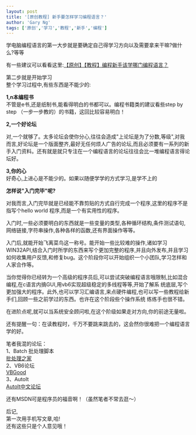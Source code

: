 ```yaml
---
layout: post
title: '[原创教程] 新手要怎样学习编程语言？'
author: 'Gary Ng'
tags: ['原创','学习','教程','新手','编程']
---
```


学电脑编程语言的第一大步就是要确定自己得学习方向以及需要拿来干嘛?做什么?等等  
  

有一些建议可以看看这里:[【原创】【教程】编程新手该学哪门编程语言？](http://garyngzhongbo.blogspot.com/2012/06/blog-post.html)  
  
 第二步就是开始学习  
 整个学习过程中,有些东西是不能少的:  
  
 **1,n本编程书**  
 不管是e书,还是纸制书,能看得明白的书都可以。编程书籍类的建议看些step by
step （一步一步教的）的书籍，这回比较容易明白！  
  
 **2,一个好论坛**  

对,一个就够了。太多论坛会使你分心,往往会造成"上论坛是为了分数,等级",对我而言,好论坛是一个版面整齐,最好无任何烦人广告的论坛,而且必须要有一系列的新手入门资料。还有就是就只专注在一个编程语言的论坛往往会比一堆编程语言得论坛好。  
  
 **3,你的心**  
 好奇心,上进心是不能少的。如果以随便学学的方式学习,是学不上的  
  
 **怎样说"入门完毕"呢?**  

对我而言,入门完毕就是已经能不靠剪贴的方式自行完成一个程序,这里的程序不是指写个hello
world 程序,而是一个有实用性的程序。  
  

入门时,一些必须要明白的东西就是一些变量的类型,各种循环结构,条件测试语句,网络链接,字符串操作,各种各样的函数,还有界面操作等等。  
  

入门后,就能开始飞离菜鸟这一称号。能开始一些比较难的操作,诸如学习WIN32API,结合入门时所学的东西来写个更加完整的程序,并且向外发布,并且学习如何收集用户反馈,和修复bug。这个阶段你可以开始组织一个小团队,学习怎样和人家合作等。  
  

当你觉得你已经转为一个高级的程序员后,可以尝试突破编程语言哦限制,比如混合编程,在c语言内搞GUI,用vb6实现超级稳定的多线程等等,开始了解系
统底层,写个更加强大的程序。此外,也可以学习汇编语言,来点硬件编程,也可以写一些教程给新手们,回顾一些之前学过的东西。也许在这个阶段些个操作系统
练练手也很不错。  
  

在进阶点呢,就可以当系统安全顾问啦,在这个阶级如果走对方向,你的前途无量啦。  
  
  
  

还有提醒一句：在读教程时，千万不要跳来跳去的，这会然你很难把一个编程语言学的好。  
  
  
 笔者我混的论坛：  
 1、Batch 批处理脚本  
 [批处理之家](http://bbs.bathome.net/)  
 2、VB6论坛  
 [VBGood](http://www.vbgood.com/)  
 3、AutoIt  
 [AutoIt中文论坛](http://www.autoitx.com/)  
  
  
 还有MSDN可是程序员的福音啊！（虽然笔者不常去逛～）  
  
 后记,  
 第一次用手机写文章,哈!  
 还有这些只是个人意见哦！
